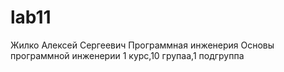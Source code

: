 # lab11
Жилко 
Алексей
Сергеевич
Программная инженерия
Основы программной инженерии
1 курс,10 групаа,1 подгруппа

